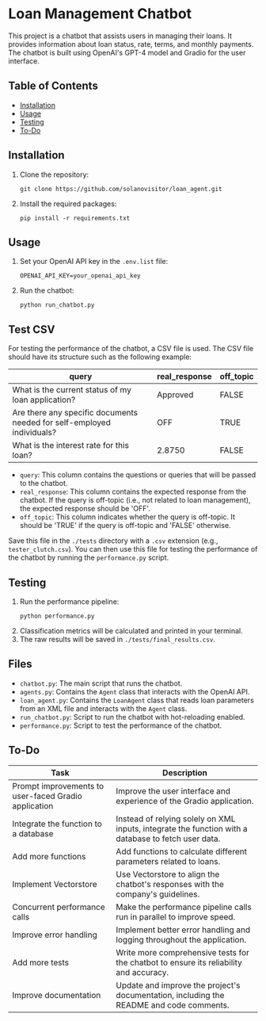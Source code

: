# Loan Management Chatbot

This project is a chatbot that assists users in managing their loans. It provides information about loan status, rate, terms, and monthly payments. The chatbot is built using OpenAI's GPT-4 model and Gradio for the user interface.

## Table of Contents

- [Installation](#installation)
- [Usage](#usage)
- [Testing](#testing)
- [To-Do](#to-do)

## Installation

1. Clone the repository:
    ```
    git clone https://github.com/solanovisitor/loan_agent.git
    ```
2. Install the required packages:
    ```
    pip install -r requirements.txt
    ```

## Usage

1. Set your OpenAI API key in the `.env.list` file:
    ```
    OPENAI_API_KEY=your_openai_api_key
    ```
2. Run the chatbot:
    ```
    python run_chatbot.py
    ```

## Test CSV

For testing the performance of the chatbot, a CSV file is used. The CSV file should have its structure such as the following example:

| query | real_response | off_topic |
|-------|---------------|-----------|
| What is the current status of my loan application? | Approved | FALSE |
| Are there any specific documents needed for self-employed individuals? | OFF | TRUE |
| What is the interest rate for this loan? | 2.8750 | FALSE |

- `query`: This column contains the questions or queries that will be passed to the chatbot.
- `real_response`: This column contains the expected response from the chatbot. If the query is off-topic (i.e., not related to loan management), the expected response should be 'OFF'.
- `off_topic`: This column indicates whether the query is off-topic. It should be 'TRUE' if the query is off-topic and 'FALSE' otherwise.

Save this file in the `./tests` directory with a `.csv` extension (e.g., `tester_clutch.csv`). You can then use this file for testing the performance of the chatbot by running the `performance.py` script.

## Testing

1. Run the performance pipeline:
    ```
    python performance.py
    ```
2. Classification metrics will be calculated and printed in your terminal.
3. The raw results will be saved in `./tests/final_results.csv`.

## Files

- `chatbot.py`: The main script that runs the chatbot.
- `agents.py`: Contains the `Agent` class that interacts with the OpenAI API.
- `loan_agent.py`: Contains the `LoanAgent` class that reads loan parameters from an XML file and interacts with the `Agent` class.
- `run_chatbot.py`: Script to run the chatbot with hot-reloading enabled.
- `performance.py`: Script to test the performance of the chatbot.

## To-Do

| Task | Description |
| --- | --- |
| Prompt improvements to user-faced Gradio application | Improve the user interface and experience of the Gradio application. |
| Integrate the function to a database | Instead of relying solely on XML inputs, integrate the function with a database to fetch user data. |
| Add more functions | Add functions to calculate different parameters related to loans. |
| Implement Vectorstore | Use Vectorstore to align the chatbot's responses with the company's guidelines. |
| Concurrent performance calls | Make the performance pipeline calls run in parallel to improve speed. |
| Improve error handling | Implement better error handling and logging throughout the application. |
| Add more tests | Write more comprehensive tests for the chatbot to ensure its reliability and accuracy. |
| Improve documentation | Update and improve the project's documentation, including the README and code comments. |